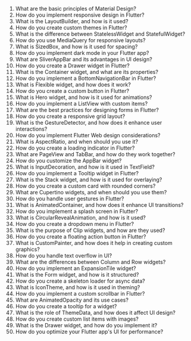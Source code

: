 1. What are the basic principles of Material Design?
2. How do you implement responsive design in Flutter?
3. What is the LayoutBuilder, and how is it used?
4. How do you create custom themes in Flutter?
5. What is the difference between StatelessWidget and StatefulWidget?
6. How do you use MediaQuery for responsive layouts?
7. What is SizedBox, and how is it used for spacing?
8. How do you implement dark mode in your Flutter app?
9. What are SliverAppBar and its advantages in UI design?
10. How do you create a Drawer widget in Flutter?
11. What is the Container widget, and what are its properties?
12. How do you implement a BottomNavigationBar in Flutter?
13. What is Flexible widget, and how does it work?
14. How do you create a custom button in Flutter?
15. What is Hero widget, and how is it used for animations?
16. How do you implement a ListView with custom items?
17. What are the best practices for designing forms in Flutter?
18. How do you create a responsive grid layout?
19. What is the GestureDetector, and how does it enhance user interactions?
20. How do you implement Flutter Web design considerations?
21. What is AspectRatio, and when should you use it?
22. How do you create a loading indicator in Flutter?
23. What are PageView and TabBar, and how do they work together?
24. How do you customize the AppBar widget?
25. What is InputDecoration, and how is it used in TextField?
26. How do you implement a Tooltip widget in Flutter?
27. What is the Stack widget, and how is it used for overlaying?
28. How do you create a custom card with rounded corners?
29. What are Cupertino widgets, and when should you use them?
30. How do you handle user gestures in Flutter?
31. What is AnimatedContainer, and how does it enhance UI transitions?
32. How do you implement a splash screen in Flutter?
33. What is CircularRevealAnimation, and how is it used?
34. How do you create a dropdown menu in Flutter?
35. What is the purpose of Clip widgets, and how are they used?
36. How do you create a floating action button in Flutter?
37. What is CustomPainter, and how does it help in creating custom graphics?
38. How do you handle text overflow in UI?
39. What are the differences between Column and Row widgets?
40. How do you implement an ExpansionTile widget?
41. What is the Form widget, and how is it structured?
42. How do you create a skeleton loader for async data?
43. What is IconTheme, and how is it used in theming?
44. How do you implement a custom scrollbar in Flutter?
45. What are AnimatedOpacity and its use cases?
46. How do you create a tooltip for a widget?
47. What is the role of ThemeData, and how does it affect UI design?
48. How do you create custom list items with images?
49. What is the Drawer widget, and how do you implement it?
50. How do you optimize your Flutter app's UI for performance?
